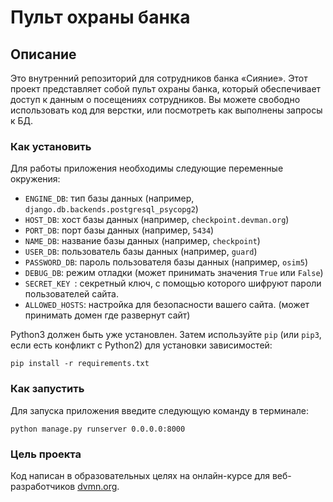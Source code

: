 # Пульт охраны банка

## Описание

Это внутренний репозиторий для сотрудников банка «Сияние». Этот проект представляет собой пульт охраны банка, который обеспечивает доступ к данным о посещениях сотрудников.
Вы можете свободно использовать код для верстки, или посмотреть как выполнены запросы к БД.

### Как установить

Для работы приложения необходимы следующие переменные окружения:

- `ENGINE_DB`: тип базы данных (например, `django.db.backends.postgresql_psycopg2`)
- `HOST_DB`: хост базы данных (например, `checkpoint.devman.org`)
- `PORT_DB`: порт базы данных (например, `5434`)
- `NAME_DB`: название базы данных (например, `checkpoint`)
- `USER_DB`: пользователь базы данных (например, `guard`)
- `PASSWORD_DB`: пароль пользователя базы данных (например, `osim5`)
- `DEBUG_DB`: режим отладки (может принимать значения `True` или `False`)
- `SECRET_KEY `: секретный ключ, с помощью которого шифруют пароли пользователей сайта.
- `ALLOWED_HOSTS`: настройка для безопасности вашего сайта. (может принимать домен где развернут сайт)

Python3 должен быть уже установлен. Затем используйте `pip` (или `pip3`, если есть конфликт с Python2) для установки зависимостей:
```
pip install -r requirements.txt
```


### Как запустить

Для запуска приложения введите следующую команду в терминале:

```
python manage.py runserver 0.0.0.0:8000
```

### Цель проекта

Код написан в образовательных целях на онлайн-курсе для веб-разработчиков [dvmn.org](https://dvmn.org/).
